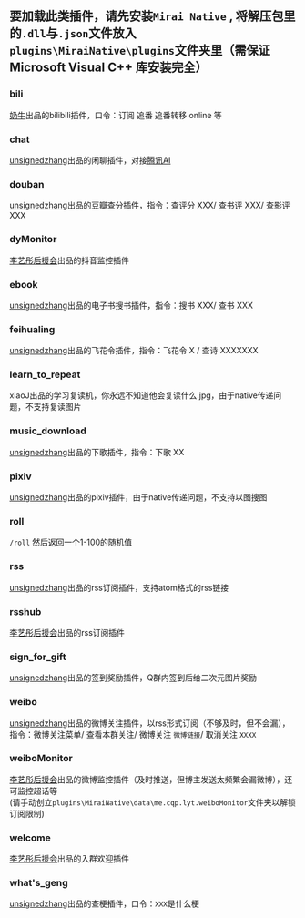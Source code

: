 ## 要加载此类插件，请先安装`Mirai Native`  , 将解压包里的`.dll`与`.json`文件放入`plugins\MiraiNative\plugins`文件夹里（需保证Microsoft Visual C++ 库安装完全）

### bili  
[奶牛](https://jq.qq.com/?_wv=1027&k=7XzgrWs0)出品的bilibili插件，口令：订阅 追番 追番转移 online 等
### chat  
[unsignedzhang](https://jq.qq.com/?_wv=1027&k=d81JMT2a)出品的闲聊插件，对接[腾讯AI](https://ai.qq.com/product/nlpchat.shtml)
### douban  
[unsignedzhang](https://jq.qq.com/?_wv=1027&k=d81JMT2a)出品的豆瓣查分插件，指令：查评分 XXX/ 查书评 XXX/ 查影评 XXX
### dyMonitor  
[李艺彤后援会](https://jq.qq.com/?_wv=1027&k=LFBLhtYm)出品的抖音监控插件
### ebook  
[unsignedzhang](https://jq.qq.com/?_wv=1027&k=d81JMT2a)出品的电子书搜书插件，指令：搜书 XXX/ 查书 XXX
### feihualing  
[unsignedzhang](https://jq.qq.com/?_wv=1027&k=d81JMT2a)出品的飞花令插件，指令：飞花令 X / 查诗 XXXXXXX  
### learn_to_repeat  
xiaoJ出品的学习复读机，你永远不知道他会复读什么.jpg，由于native传递问题，不支持复读图片
### music_download  
[unsignedzhang](https://jq.qq.com/?_wv=1027&k=d81JMT2a)出品的下歌插件，指令：下歌 XX
### pixiv  
[unsignedzhang](https://jq.qq.com/?_wv=1027&k=d81JMT2a)出品的pixiv插件，由于native传递问题，不支持以图搜图  
### roll
`/roll` 然后返回一个1-100的随机值  
### rss  
[unsignedzhang](https://jq.qq.com/?_wv=1027&k=d81JMT2a)出品的rss订阅插件，支持atom格式的rss链接
### rsshub  
[李艺彤后援会](https://jq.qq.com/?_wv=1027&k=LFBLhtYm)出品的rss订阅插件
### sign_for_gift  
[unsignedzhang](https://jq.qq.com/?_wv=1027&k=d81JMT2a)出品的签到奖励插件，Q群内签到后给二次元图片奖励
### weibo  
[unsignedzhang](https://jq.qq.com/?_wv=1027&k=d81JMT2a)出品的微博关注插件，以rss形式订阅（不够及时，但不会漏），指令：微博关注菜单/ 查看本群关注/ 微博关注 `微博链接`/ 取消关注 `XXXX`
### weiboMonitor  
[李艺彤后援会](https://jq.qq.com/?_wv=1027&k=LFBLhtYm)出品的微博监控插件（及时推送，但博主发送太频繁会漏微博），还可监控超话等  
(请手动创立`plugins\MiraiNative\data\me.cqp.lyt.weiboMonitor`文件夹以解锁订阅限制)
### welcome  
[李艺彤后援会](https://jq.qq.com/?_wv=1027&k=LFBLhtYm)出品的入群欢迎插件
### what's_geng  
[unsignedzhang](https://jq.qq.com/?_wv=1027&k=d81JMT2a)出品的查梗插件，口令：`XXX`是什么梗

